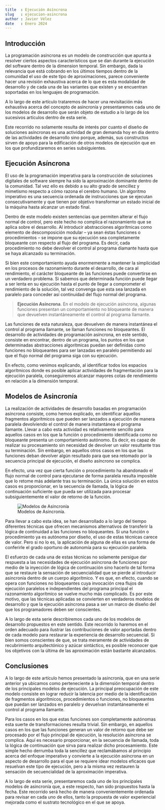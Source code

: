```yaml
---
title  : Ejecución Asíncrona
slug   : ejecucion-asincrona
author : Javier Vélez
date   : Enero 2024
---
```


## Introducción

La programación asíncrona es un modelo de construcción que apunta a resolver ciertos aspectos característicos que se dan durante la ejecución del software dentro de la dimension temporal. Sin embargo, dada la relevancia que está cobrando en los últimos tiempos dentro de la comunidad el uso de este tipo de aproximaciones, parece conveniente hacer una revisión exhaustiva acerca de lo que es esta modalidad de desarrollo y de cada una de las variantes que existen y se encuentran soportadas en los lenguajes de programación.

A lo largo de este artículo trataremos de hacer una revisitación más exhaustiva acerca del concepto de asincronía y presentaremos cada uno de los modelos de desarrollo que serán objeto de estudio a lo largo de los sucesivos artículos dentro de esta serie.

Este recorrido no solamente resulta de interés por cuanto el diseño de soluciones asíncronas es una actividad de gran demanda hoy en dia dentro de las actividades de desarrollo sino porque, además, sus constructos sirven de apoyo para la edificación de otros modelos de ejecución que en los que profundizaremos en series subsiguientes.

## Ejecución Asíncrona

El uso de la programación imperativa para la construcción de soluciones digitales de software siempre ha sido la aproximación dominante dentro de la comunidad. Tal vez ello es debido a su alto grado de sencillez y mimetismo respecto a cómo razona el cerebro humano. Un algoritmo imperativo es una secuencia ordenada de instrucciones que se ejecutan consecutivamente y que tienen por objetivo transformar un estado inicial de la máquina hasta alcanzar un estado final.

Dentro de este modelo existen sentencias que permiten alterar el flujo normal de control, pero este hecho no complica el razonamiento que se aplica sobre el desarrollo. Al introducir abstracciones algorítmicas como elemento de descomposición modular – ya sean éstas funciones o procedimientos –  se impone que su ejecución sea completamente bloqueante con respecto al flujo del programa. Es decir, cada procedimiento no debe devolver el control al programa diamante hasta que se haya alcanzado su terminación.

Si bien este comportamiento ayuda enormemente a mantener la simplicidad en los procesos de razonamiento durante el desarrollo, de cara al rendimiento, el carácter bloqueante de las funciones puede convertirse en un verdadero problema. Si sabemos que determinada función puede llegar a ser lenta en su ejecución hasta el punto de llegar a comprometer el rendimiento de la solución, tal vez convenga que esta sea lanzada en paralelo para conceder así continuidad del flujo normal del programa.

> **Ejecución Asíncrona**. En el modelo de ejecución asíncrona, algunas funciones presentan un comportamiento no bloqueante de manera que devuelven instantáneamente el control al programa llamante.

Las funciones de esta naturaleza, que devuelven de manera instantánea el control al programa llamante, se llaman funciones no bloqueantes. El desarrollo de actividades de programación asíncrona, en este sentido, consiste en encontrar, dentro de un programa, los puntos en los que determinadas abstracciones algorítmicas puedan ser definidas como funciones no bloqueantes para ser lanzadas en paralelo permitiendo así que el flujo normal del programa siga con su ejecución.

En efecto, como venimos explicando, al identificar todos los espacios algorítmicos donde es posible aplicar actividades de fragmentación para la ejecución paralela, conseguiremos alcanzar mayores cotas de rendimiento en relación a la dimensión temporal. 

## Modelos de Asincronía

La realización de actividades de desarrollo basadas en programación asíncrona consiste, como hemos explicado, en identificar aquellos fragmentos algorítmicos que pueden ser lanzados a ejecución de manera paralela devolviendo el control de manera instantánea el programa llamante. Llevar a cabo esta actividad es relativamente sencillo para aquellos casos en los que la función o procedimiento identificada como no bloqueante presenta un comportamiento autónomo. Es decir, es capaz de realizar su procesamiento sin necesidad de devolver un valor resultante tras su terminación. Sin embargo, en aquellos otros casos en los que las funciones deban devolver algún resultado para que sea retomado por la secuencia principal de ejecución, el diseño asíncrono se complica. 

En efecto, una vez que cierta función o procedimiento ha abandonado el flujo normal de control para ejecutarse de forma paralela resulta imposible que lo retome más adelante tras su terminación. La única solución en estos casos es proporcionar, en la secuencia de llamada, la lógica de continuación suficiente que pueda ser utilizada para procesar subsiguientemente el valor de retorno de la función.

<figure>
  <img src="/images/activity/articles/desarrollo/asincronia/post-01.01.png" 
       alt="Modelos de Asincronía">
  <figcaption>Modelos de Asincronía.</figcaption>
</figure>

Para llevar a cabo esta idea, se han desarrollado a lo largo del tiempo diferentes técnicas que ofrecen mecanismos alternativos de transferir la lógica de continuidad a las funciones no bloqueantes. Si una función o procedimiento ya es autónoma por diseño, el uso de estas técnicas carece de valor. Pero si no lo es, la aplicación de alguna de ellas es una forma de conferirle el grado oportuno de autonomía para su ejecución paralela.

El esfuerzo de cada una de estas técnicas no solamente persigue dar respuesta a las necesidades de ejecución asíncrona de funciones por medio de la inyección de lógica de continuación sino hacerlo de tal forma que se restaure la sensación de secuencialidad que se pierde al introducir asincronía dentro de un cuerpo algorítmico. Y es que, en efecto, cuando se opera con funciones no bloqueantes cuya invocación crea flujos de ejecución paralelos e independientes del programa principal el razonamiento algorítmico se vuelve mucho más complicado. Es por este motivo, que las técnicas aplicadas se convierten en verdaderos modelos de desarrollo y que la ejecución asíncrona pasa a ser un marco de diseño del que los programadores deben ser conscientes. 

A lo largo de esta serie describiremos cada uno de los modelos de desarrollo propuestos en este sentido. Este recorrido lo haremos en el orden adecuado para ilustrar las contribuciones de valor aportadas dentro de cada modelo para restaurar la experiencia de desarrollo secuencial. Si bien somos conscientes de que, se trata meramente de actividades de recubrimiento arquitectónico y azúcar sintáctico, es posible reconocer que los objetivos con la última de las aproximación están bastante alcanzados.
 
## Conclusiones

A lo largo de este artículo hemos presentado la asincronía, que en una serie anterior ya ubicamos como perteneciente a la dimensión temporal dentro de los principales modelos de ejecución. La principal preocupación de este modelo consiste en lograr reducir la latencia por medio de la identificación de fragmentos algorítmicos, procedimientos o funciones, no bloqueantes que puedan ser lanzados en paralelo y devuelvan instantáneamente el control al programa llamante.

Para los casos en los que estas funciones son completamente autónomas esta suerte de transformaciones resulta trivial. Sin embargo, en aquellos casos en los que las funciones generan un valor de retorno que debe ser procesado por el flujo principal de ejecución, la resolución asíncrona se complica. Aquí es necesario proporcionar, en la secuencia de llamada, toda la lógica de continuación que sirva para realizar dicho procesamiento. Este simple hecho derrumba toda la sencillez que reclamábamos al principio acerca del enfoque imperativo y convierte a la ejecución asíncrona en un aspecto de desarrollo para el que se requiere idear modelos eficaces que resuelvan este tipo de ejecución, pero a la misma vez restauren la sensación de secuencialidad de la aproximación imperativa.

A lo largo de esta serie, presentaremos cada uno de los principales modelos de  asincronía que, a este respecto, han sido propuestos hasta la fecha. Este recorrido será hecho de manera convenientemente ordenada para revisar en cada uno de ellos,  tanto la propuesta de valor experiencial mejorada como el sustrato tecnológico en el que se apoya.
